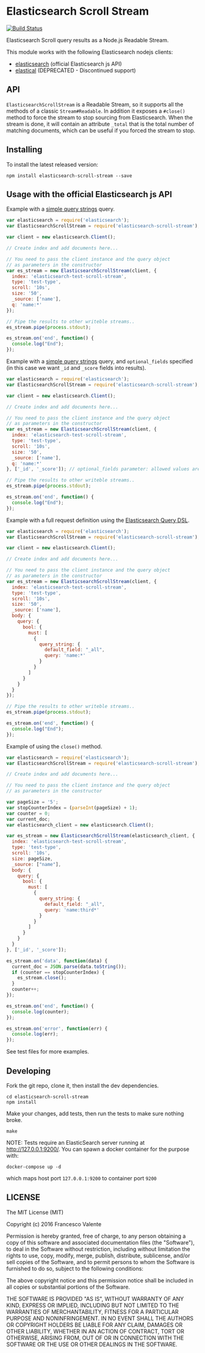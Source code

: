 
# Elasticsearch Scroll Stream

[![Build Status](https://travis-ci.org/alcacoop/elasticsearch-scroll-stream.svg?branch=master)](https://travis-ci.org/alcacoop/elasticsearch-scroll-stream)

Elasticsearch Scroll query results as a Node.js Readable Stream.

This module works with the following Elasticsearch nodejs clients:

 - [elasticsearch](https://www.npmjs.org/package/elasticsearch) (official Elasticsearch js API)
 - [elastical](https://www.npmjs.org/package/elastical) (DEPRECATED - Discontinued support)


## API

`ElasticsearchScrollStream` is a Readable Stream, so it supports all the methods of a classic `Stream#Readable`.
In addition it exposes a `#close()` method to force the stream to stop sourcing from Elasticsearch.
When the stream is done, it will contain an attribute `_total` that is the total number of matching documents, which can be useful if you forced the stream to stop.


## Installing

To install the latest released version:

    npm install elasticsearch-scroll-stream --save


## Usage with the official Elasticsearch js API

Example with a [simple query strings](http://www.elasticsearch.org/guide/en/elasticsearch/reference/current/search-uri-request.html) query.

```js
var elasticsearch = require('elasticsearch');
var ElasticsearchScrollStream = require('elasticsearch-scroll-stream');

var client = new elasticsearch.Client();

// Create index and add documents here...

// You need to pass the client instance and the query object
// as parameters in the constructor
var es_stream = new ElasticsearchScrollStream(client, {
  index: 'elasticsearch-test-scroll-stream',
  type: 'test-type',
  scroll: '10s',
  size: '50',
  _source: ['name'],
  q: 'name:*'
});

// Pipe the results to other writeble streams..
es_stream.pipe(process.stdout);

es_stream.on('end', function() {
  console.log("End");
});

```


Example with a [simple query strings](http://www.elasticsearch.org/guide/en/elasticsearch/reference/current/search-uri-request.html) query,
and `optional_fields` specified (in this case we want `_id` and `_score` fields into results).

```js
var elasticsearch = require('elasticsearch');
var ElasticsearchScrollStream = require('elasticsearch-scroll-stream');

var client = new elasticsearch.Client();

// Create index and add documents here...

// You need to pass the client instance and the query object
// as parameters in the constructor
var es_stream = new ElasticsearchScrollStream(client, {
  index: 'elasticsearch-test-scroll-stream',
  type: 'test-type',
  scroll: '10s',
  size: '50',
  _source: ['name'],
  q: 'name:*'
}, ['_id', '_score']); // optional_fields parameter: allowed values are those supported by elasticsearch

// Pipe the results to other writeble streams..
es_stream.pipe(process.stdout);

es_stream.on('end', function() {
  console.log("End");
});

```

Example with a full request definition using the [Elasticsearch Query DSL](http://www.elasticsearch.org/guide/en/elasticsearch/reference/current/query-dsl.html).

```js
var elasticsearch = require('elasticsearch');
var ElasticsearchScrollStream = require('elasticsearch-scroll-stream');

var client = new elasticsearch.Client();

// Create index and add documents here...

// You need to pass the client instance and the query object
// as parameters in the constructor
var es_stream = new ElasticsearchScrollStream(client, {
  index: 'elasticsearch-test-scroll-stream',
  type: 'test-type',
  scroll: '10s',
  size: '50',
  _source: ['name'],
  body: {
    query: {
      bool: {
        must: [
          {
            query_string: {
              default_field: "_all",
              query: 'name:*'
            }
          }
        ]
      }
    }
  }
});

// Pipe the results to other writeble streams..
es_stream.pipe(process.stdout);

es_stream.on('end', function() {
  console.log("End");
});

```

Example of using the `close()` method.

```js
var elasticsearch = require('elasticsearch');
var ElasticsearchScrollStream = require('elasticsearch-scroll-stream');

// Create index and add documents here...

// You need to pass the client instance and the query object
// as parameters in the constructor

var pageSize = '5';
var stopCounterIndex = (parseInt(pageSize) + 1);
var counter = 0;
var current_doc;
var elasticsearch_client = new elasticsearch.Client();

var es_stream = new ElasticsearchScrollStream(elasticsearch_client, {
  index: 'elasticsearch-test-scroll-stream',
  type: 'test-type',
  scroll: '10s',
  size: pageSize,
  _source: ["name"],
  body: {
    query: {
      bool: {
        must: [
          {
            query_string: {
              default_field: "_all",
              query: 'name:third*'
            }
          }
        ]
      }
    }
  }
}, ['_id', '_score']);

es_stream.on('data', function(data) {
  current_doc = JSON.parse(data.toString());
  if (counter == stopCounterIndex) {
    es_stream.close();
  }
  counter++;
});

es_stream.on('end', function() {
  console.log(counter);
});

es_stream.on('error', function(err) {
  console.log(err);
});

```
See test files for more examples.


Developing
----------

Fork the git repo, clone it, then install the dev dependencies.

    cd elasticsearch-scroll-stream
    npm install

Make your changes, add tests, then run the tests to make sure nothing broke.

    make

NOTE: Tests require an ElasticSearch server running at http://127.0.0.1:9200/.
You can spawn a docker container for the purpose with:

    docker-compose up -d

which maps host port `127.0.0.1:9200` to container port `9200`


LICENSE
--------

The MIT License (MIT)

Copyright (c) 2016 Francesco Valente

Permission is hereby granted, free of charge, to any person obtaining a copy
of this software and associated documentation files (the "Software"), to deal
in the Software without restriction, including without limitation the rights
to use, copy, modify, merge, publish, distribute, sublicense, and/or sell
copies of the Software, and to permit persons to whom the Software is
furnished to do so, subject to the following conditions:

The above copyright notice and this permission notice shall be included in
all copies or substantial portions of the Software.

THE SOFTWARE IS PROVIDED "AS IS", WITHOUT WARRANTY OF ANY KIND, EXPRESS OR
IMPLIED, INCLUDING BUT NOT LIMITED TO THE WARRANTIES OF MERCHANTABILITY,
FITNESS FOR A PARTICULAR PURPOSE AND NONINFRINGEMENT. IN NO EVENT SHALL THE
AUTHORS OR COPYRIGHT HOLDERS BE LIABLE FOR ANY CLAIM, DAMAGES OR OTHER
LIABILITY, WHETHER IN AN ACTION OF CONTRACT, TORT OR OTHERWISE, ARISING FROM,
OUT OF OR IN CONNECTION WITH THE SOFTWARE OR THE USE OR OTHER DEALINGS IN
THE SOFTWARE.

